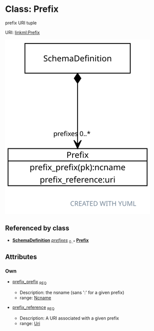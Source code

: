 
# Class: Prefix


prefix URI tuple

URI: [linkml:Prefix](https://w3id.org/linkml/Prefix)


![img](images/Prefix.svg)

## Referenced by class

 *  **[SchemaDefinition](SchemaDefinition.md)** *[prefixes](prefixes.md)*  <sub>0..*</sub>
  **[Prefix](Prefix.md)**

## Attributes


### Own

 * [prefix_prefix](prefix_prefix.md)  <sub>REQ</sub>

     * Description: the nsname (sans ':' for a given prefix)
     * range: [Ncname](types/Ncname.md)
 * [prefix_reference](prefix_reference.md)  <sub>REQ</sub>

     * Description: A URI associated with a given prefix
     * range: [Uri](types/Uri.md)

